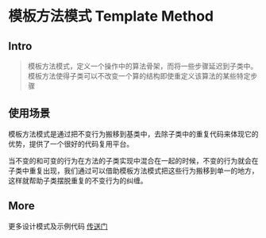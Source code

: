 # 模板方法模式 Template Method

## Intro

> 模板方法模式，定义一个操作中的算法骨架，而将一些步骤延迟到子类中。模板方法使得子类可以不改变一个算的结构即使重定义该算法的某些特定步骤

## 使用场景

模板方法模式是通过把不变行为搬移到基类中，去除子类中的重复代码来体现它的优势，提供了一个很好的代码复用平台。

当不变的和可变的行为在方法的子类实现中混合在一起的时候，不变的行为就会在子类中重复出现，我们通过可以借助模板方法模式把这些行为搬移到单一的地方，这样就帮助子类摆脱重复的不变行为的纠缠。

## More

更多设计模式及示例代码 [传送门](https://github.com/WeihanLi/DesignPatterns)
